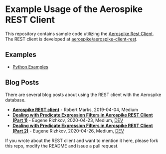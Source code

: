 # Example Usage of the Aerospike REST Client

This repository contains sample code utilizing the [Aerospike Rest Client](https://www.aerospike.com/docs/client/rest/index.html). The REST client is developed at [aerospike/aerospike-client-rest](https://github.com/aerospike/aerospike-client-rest).

## Examples
 * [Python Examples](https://github.com/aerospike-examples/rest-client-usage/tree/master/python-examples)

## Blog Posts

There are several blog posts about using the REST client with the Aerospike
database.

 * **[Aerospike REST client](https://medium.com/aerospike-developer-blog/aerospike-rest-client-cb7e5967f423?source=friends_link&sk=0d6d69703e8a77da13ec0c6c012d1c29)**  - Robert Marks, 2019-04-04, Medium
 * **[Dealing with Predicate Expression Filters in Aerospike REST Client (Part 1)](https://medium.com/aerospike-developer-blog/dealing-with-predicate-expression-filters-in-aerospike-rest-client-part-1-a43e43ac8c7d)** - Eugene Rizhkov, 2020-04-23, Medium, [DEV](https://dev.to/aerospike/dealing-with-predicate-expression-filters-in-aerospike-rest-client-part-1-3njl)
 * **[Dealing with Predicate Expression Filters in Aerospike REST Client (Part 2)](https://medium.com/aerospike-developer-blog/dealing-with-predicate-expression-filters-in-aerospike-rest-client-part-2-b9d9358c8a4e)** - Eugene Rizhkov, 2020-04-26, Medium, [DEV](https://dev.to/aerospike/dealing-with-predicate-expression-filters-in-aerospike-rest-client-part-2-58m9)


If you wrote about the REST client and want to mention it here, please fork
this repo, modify the README and issue a pull request.


